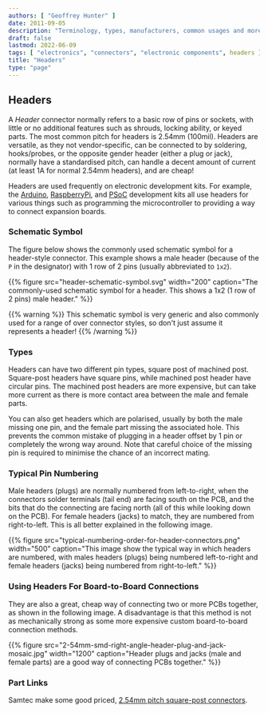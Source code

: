```yaml
---
authors: [ "Geoffrey Hunter" ]
date: 2011-09-05
description: "Terminology, types, manufacturers, common usages and more info on electrical connectors."
draft: false
lastmod: 2022-06-09
tags: [ "electronics", "connectors", "electronic components", headers ]
title: "Headers"
type: "page"
---
```


## Headers

A _Header_ connector normally refers to a basic row of pins or sockets, with little or no additional features such as shrouds, locking ability, or keyed parts. The most common pitch for headers is 2.54mm (100mil). Headers are versatile, as they not vendor-specific, can be connected to by soldering, hooks/probes, or the opposite gender header (either a plug or jack), normally have a standardised pitch, can handle a decent amount of current (at least 1A for normal 2.54mm headers), and are cheap!

Headers are used frequently on electronic development kits. For example, the [Arduino](/programming/microcontrollers/arduino), [RaspberryPi](/programming/microcontrollers/raspberry-pi), and [PSoC](/programming/microcontrollers/psoc) development kits all use headers for various things such as programming the microcontroller to providing a way to connect expansion boards.

### Schematic Symbol

The figure below shows the commonly used schematic symbol for a header-style connector. This example shows a male header (because of the `P` in the designator) with 1 row of 2 pins (usually abbreviated to `1x2`).

{{% figure src="header-schematic-symbol.svg" width="200" caption="The commonly-used schematic symbol for a header. This shows a 1x2 (1 row of 2 pins) male header." %}}

{{% warning %}}
This schematic symbol is very generic and also commonly used for a range of over connector styles, so don't just assume it represents a header!
{{% /warning %}}

### Types

Headers can have two different pin types, square post of machined post. Square-post headers have square pins, while machined post header have circular pins. The machined post headers are more expensive, but can take more current as there is more contact area between the male and female parts.

You can also get headers which are polarised, usually by both the male missing one pin, and the female part missing the associated hole. This prevents the common mistake of plugging in a header offset by 1 pin or completely the wrong way around. Note that careful choice of the missing pin is required to minimise the chance of an incorrect mating.

### Typical Pin Numbering

Male headers (plugs) are normally numbered from left-to-right, when the connectors solder terminals (tail end) are facing south on the PCB, and the bits that do the connecting are facing north (all of this while looking down on the PCB). For female headers (jacks) to match, they are numbered from right-to-left. This is all better explained in the following image.

{{% figure src="typical-numbering-order-for-header-connectors.png" width="500" caption="This image show the typical way in which headers are numbered, with males headers (plugs) being numbered left-to-right and female headers (jacks) being numbered from right-to-left." %}}

### Using Headers For Board-to-Board Connections

They are also a great, cheap way of connecting two or more PCBs together, as shown in the following image. A disadvantage is that this method is not as mechanically strong as some more expensive custom board-to-board connection methods.

{{% figure src="2-54mm-smd-right-angle-header-plug-and-jack-mosaic.jpg" width="1200" caption="Header plugs and jacks (male and female parts) are a good way of connecting PCBs together." %}}

### Part Links

Samtec make some good priced, [2.54mm pitch square-post connectors](http://www.samtec.com/connectors/standard-board-to-board/100-inch-square-post.aspx).
